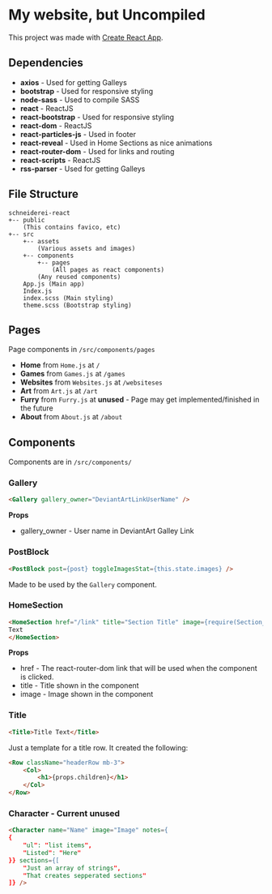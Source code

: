 # My website, but Uncompiled

This project was made with [Create React App](https://github.com/facebook/create-react-app).

## Dependencies
+ **axios** - Used for getting Galleys
+ **bootstrap** - Used for responsive styling
+ **node-sass** - Used to compile SASS
+ **react** - ReactJS
+ **react-bootstrap** - Used for responsive styling
+ **react-dom** - ReactJS
+ **react-particles-js** - Used in footer
+ **react-reveal** - Used in Home Sections as nice animations
+ **react-router-dom** - Used for links and routing
+ **react-scripts** - ReactJS
+ **rss-parser** - Used for getting Galleys

## File Structure
```
schneiderei-react
+-- public
    (This contains favico, etc)
+-- src
    +-- assets
        (Various assets and images)
    +-- components
        +-- pages
            (All pages as react components)
        (Any reused components)
    App.js (Main app)
    Index.js
    index.scss (Main styling)
    theme.scss (Bootstrap styling)
```

## Pages
Page components in `/src/components/pages`

+ **Home** from `Home.js` at `/`
+ **Games** from `Games.js` at `/games`
+ **Websites** from `Websites.js` at `/websiteses`
+ **Art** from `Art.js` at `/art`
+ **Furry** from `Furry.js` at **unused** - Page may get implemented/finished in the future
+ **About** from `About.js` at `/about`

## Components
Components are in `/src/components/`

### Gallery
```html
<Gallery gallery_owner="DeviantArtLinkUserName" />
```
**Props**
+ gallery_owner - User name in DeviantArt Galley Link

### PostBlock
```html
<PostBlock post={post} toggleImagesStat={this.state.images} />
```
Made to be used by the `Gallery` component.

### HomeSection
```html
<HomeSection href="/link" title="Section Title" image={require(Section_Image.png)}>
Text
</HomeSection>
```
**Props**
+ href - The react-router-dom link that will be used when the component is clicked.
+ title - Title shown in the component
+ image - Image shown in the component

### Title
```html
<Title>Title Text</Title>
```
Just a template for a title row. It created the following:
```html
<Row className="headerRow mb-3">
    <Col>
        <h1>{props.children}</h1>
    </Col>
</Row>
```

### Character - **Current unused**
```html
<Character name="Name" image="Image" notes={
{
    "ul": "list items",
    "Listed": "Here"
}} sections={[
    "Just an array of strings",
    "That creates sepperated sections"
]} />
```